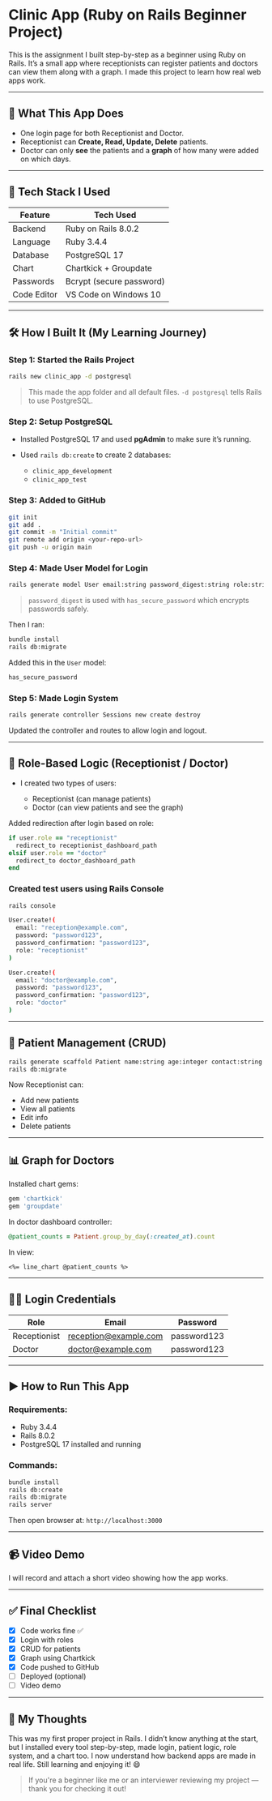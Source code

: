 # Clinic App (Ruby on Rails Beginner Project)

This is the assignment I built step-by-step as a beginner using Ruby on Rails. It’s a small app where receptionists can register patients and doctors can view them along with a graph. I made this project to learn how real web apps work.

---

## 📌 What This App Does

- One login page for both Receptionist and Doctor.
- Receptionist can **Create, Read, Update, Delete** patients.
- Doctor can only **see** the patients and a **graph** of how many were added on which days.

---

## 🧰 Tech Stack I Used

| Feature     | Tech Used                |
| ----------- | ------------------------ |
| Backend     | Ruby on Rails 8.0.2      |
| Language    | Ruby 3.4.4               |
| Database    | PostgreSQL 17            |
| Chart       | Chartkick + Groupdate    |
| Passwords   | Bcrypt (secure password) |
| Code Editor | VS Code on Windows 10    |

---

## 🛠️ How I Built It (My Learning Journey)

### Step 1: Started the Rails Project

```bash
rails new clinic_app -d postgresql
```

> This made the app folder and all default files. `-d postgresql` tells Rails to use PostgreSQL.

### Step 2: Setup PostgreSQL

- Installed PostgreSQL 17 and used **pgAdmin** to make sure it’s running.
- Used `rails db:create` to create 2 databases:

  - `clinic_app_development`
  - `clinic_app_test`

### Step 3: Added to GitHub

```bash
git init
git add .
git commit -m "Initial commit"
git remote add origin <your-repo-url>
git push -u origin main
```

### Step 4: Made User Model for Login

```bash
rails generate model User email:string password_digest:string role:string
```

> `password_digest` is used with `has_secure_password` which encrypts passwords safely.

Then I ran:

```bash
bundle install
rails db:migrate
```

Added this in the `User` model:

```ruby
has_secure_password
```

### Step 5: Made Login System

```bash
rails generate controller Sessions new create destroy
```

Updated the controller and routes to allow login and logout.

---

## 🔐 Role-Based Logic (Receptionist / Doctor)

- I created two types of users:

  - Receptionist (can manage patients)
  - Doctor (can view patients and see the graph)

Added redirection after login based on role:

```ruby
if user.role == "receptionist"
  redirect_to receptionist_dashboard_path
elsif user.role == "doctor"
  redirect_to doctor_dashboard_path
end
```

### Created test users using Rails Console

```bash
rails console

User.create!(
  email: "reception@example.com",
  password: "password123",
  password_confirmation: "password123",
  role: "receptionist"
)

User.create!(
  email: "doctor@example.com",
  password: "password123",
  password_confirmation: "password123",
  role: "doctor"
)
```

---

## 👥 Patient Management (CRUD)

```bash
rails generate scaffold Patient name:string age:integer contact:string address:string
rails db:migrate
```

Now Receptionist can:

- Add new patients
- View all patients
- Edit info
- Delete patients

---

## 📊 Graph for Doctors

Installed chart gems:

```ruby
gem 'chartkick'
gem 'groupdate'
```

In doctor dashboard controller:

```ruby
@patient_counts = Patient.group_by_day(:created_at).count
```

In view:

```erb
<%= line_chart @patient_counts %>
```

---

## 👨‍⚕️ Login Credentials

| Role         | Email                                                 | Password    |
| ------------ | ----------------------------------------------------- | ----------- |
| Receptionist | [reception@example.com](mailto:reception@example.com) | password123 |
| Doctor       | [doctor@example.com](mailto:doctor@example.com)       | password123 |

---

## ▶️ How to Run This App

### Requirements:

- Ruby 3.4.4
- Rails 8.0.2
- PostgreSQL 17 installed and running

### Commands:

```bash
bundle install
rails db:create
rails db:migrate
rails server
```

Then open browser at: `http://localhost:3000`

---

## 📹 Video Demo

I will record and attach a short video showing how the app works.

---

## ✅ Final Checklist

- [x] Code works fine ✅
- [x] Login with roles
- [x] CRUD for patients
- [x] Graph using Chartkick
- [x] Code pushed to GitHub
- [ ] Deployed (optional)
- [ ] Video demo

---

## 💬 My Thoughts

This was my first proper project in Rails. I didn’t know anything at the start, but I installed every tool step-by-step, made login, patient logic, role system, and a chart too. I now understand how backend apps are made in real life. Still learning and enjoying it! 😄

> If you're a beginner like me or an interviewer reviewing my project — thank you for checking it out!
